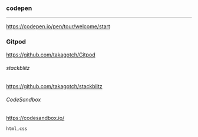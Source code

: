### codepen
---
https://codepen.io/pen/tour/welcome/start

### Gitpod
https://github.com/takagotch/Gitpod

###### stackblitz
https://github.com/takagotch/stackblitz

###### CodeSandbox 
https://codesandbox.io/




```
html,css

```

```
```

```
```


